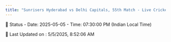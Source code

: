 ```yaml
---
title: "Sunrisers Hyderabad vs Delhi Capitals, 55th Match - Live Cricket Score"
---
```


📑 Status - Date: 2025-05-05 - Time: 07:30:00 PM (Indian Local Time)

📝 Last Updated on : 5/5/2025, 8:52:06 AM  

